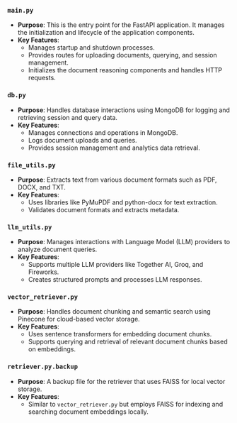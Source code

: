 ### `main.py`
- **Purpose**: This is the entry point for the FastAPI application. It manages the initialization and lifecycle of the application components.
- **Key Features**:
  - Manages startup and shutdown processes.
  - Provides routes for uploading documents, querying, and session management.
  - Initializes the document reasoning components and handles HTTP requests.

### `db.py`
- **Purpose**: Handles database interactions using MongoDB for logging and retrieving session and query data.
- **Key Features**:
  - Manages connections and operations in MongoDB.
  - Logs document uploads and queries.
  - Provides session management and analytics data retrieval.

### `file_utils.py`
- **Purpose**: Extracts text from various document formats such as PDF, DOCX, and TXT.
- **Key Features**:
  - Uses libraries like PyMuPDF and python-docx for text extraction.
  - Validates document formats and extracts metadata.

### `llm_utils.py`
- **Purpose**: Manages interactions with Language Model (LLM) providers to analyze document queries.
- **Key Features**:
  - Supports multiple LLM providers like Together AI, Groq, and Fireworks.
  - Creates structured prompts and processes LLM responses.

### `vector_retriever.py`
- **Purpose**: Handles document chunking and semantic search using Pinecone for cloud-based vector storage.
- **Key Features**:
  - Uses sentence transformers for embedding document chunks.
  - Supports querying and retrieval of relevant document chunks based on embeddings.

### `retriever.py.backup`
- **Purpose**: A backup file for the retriever that uses FAISS for local vector storage.
- **Key Features**:
  - Similar to `vector_retriever.py` but employs FAISS for indexing and searching document embeddings locally.
